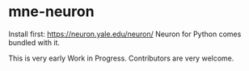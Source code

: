 # mne-neuron

Install first: https://neuron.yale.edu/neuron/
Neuron for Python comes bundled with it.

This is very early Work in Progress. Contributors are very welcome.
